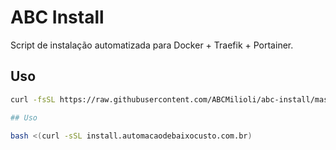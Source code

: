 # ABC Install

Script de instalação automatizada para Docker + Traefik + Portainer.

## Uso

```bash
curl -fsSL https://raw.githubusercontent.com/ABCMilioli/abc-install/master/setup.sh | sudo bash

## Uso

bash <(curl -sSL install.automacaodebaixocusto.com.br)
